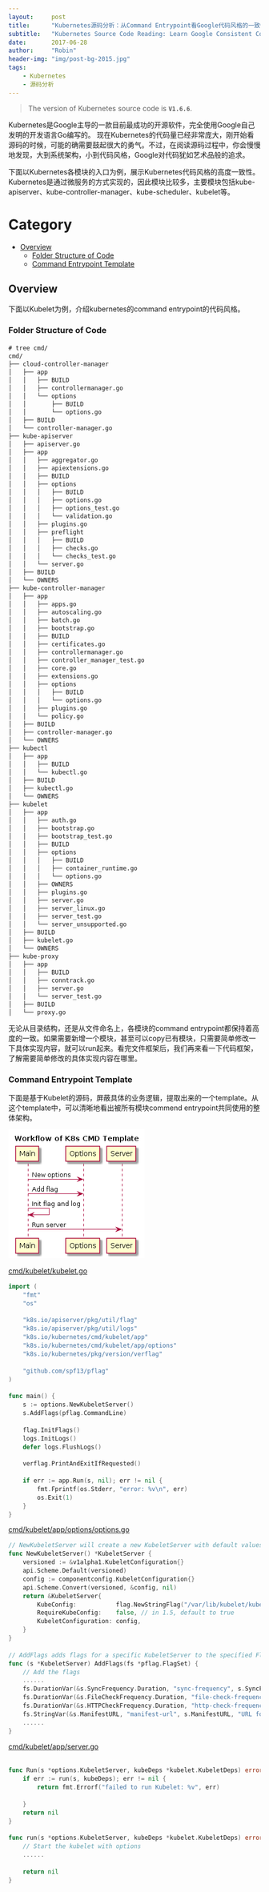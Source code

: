 ```yaml
---
layout:     post
title:      "Kubernetes源码分析：从Command Entrypoint看Google代码风格的一致性"
subtitle:   "Kubernetes Source Code Reading: Learn Google Consistent Code Style From Command Entrypoint"
date:       2017-06-28
author:     "Robin"
header-img: "img/post-bg-2015.jpg"
tags:
    - Kubernetes
    - 源码分析
---
```


> The version of Kubernetes source code is **`V1.6.6`**.

Kubernetes是Google主导的一款目前最成功的开源软件，完全使用Google自己发明的开发语言Go编写的。
现在Kubernetes的代码量已经非常庞大，刚开始看源码的时候，可能的确需要鼓起很大的勇气。不过，在阅读源码过程中，你会慢慢地发现，大到系统架构，小到代码风格，Google对代码犹如艺术品般的追求。

下面以Kubernetes各模块的入口为例，展示Kubernetes代码风格的高度一致性。Kubernetes是通过微服务的方式实现的，因此模块比较多，主要模块包括kube-apiserver、kube-controller-manager、kube-scheduler、kubelet等。


# Category

- [Overview](#overview)
	- [Folder Structure of Code](#folder-structure-of-code)
	- [Command Entrypoint Template](#command-entrypoint-template)

## Overview

下面以Kubelet为例，介绍kubernetes的command entrypoint的代码风格。

### Folder Structure of Code
```shell
# tree cmd/
cmd/
├── cloud-controller-manager
│   ├── app
│   │   ├── BUILD
│   │   ├── controllermanager.go
│   │   └── options
│   │       ├── BUILD
│   │       └── options.go
│   ├── BUILD
│   └── controller-manager.go
├── kube-apiserver
│   ├── apiserver.go
│   ├── app
│   │   ├── aggregator.go
│   │   ├── apiextensions.go
│   │   ├── BUILD
│   │   ├── options
│   │   │   ├── BUILD
│   │   │   ├── options.go
│   │   │   ├── options_test.go
│   │   │   └── validation.go
│   │   ├── plugins.go
│   │   ├── preflight
│   │   │   ├── BUILD
│   │   │   ├── checks.go
│   │   │   └── checks_test.go
│   │   └── server.go
│   ├── BUILD
│   └── OWNERS
├── kube-controller-manager
│   ├── app
│   │   ├── apps.go
│   │   ├── autoscaling.go
│   │   ├── batch.go
│   │   ├── bootstrap.go
│   │   ├── BUILD
│   │   ├── certificates.go
│   │   ├── controllermanager.go
│   │   ├── controller_manager_test.go
│   │   ├── core.go
│   │   ├── extensions.go
│   │   ├── options
│   │   │   ├── BUILD
│   │   │   └── options.go
│   │   ├── plugins.go
│   │   └── policy.go
│   ├── BUILD
│   ├── controller-manager.go
│   └── OWNERS
├── kubectl
│   ├── app
│   │   ├── BUILD
│   │   └── kubectl.go
│   ├── BUILD
│   ├── kubectl.go
│   └── OWNERS
├── kubelet
│   ├── app
│   │   ├── auth.go
│   │   ├── bootstrap.go
│   │   ├── bootstrap_test.go
│   │   ├── BUILD
│   │   ├── options
│   │   │   ├── BUILD
│   │   │   ├── container_runtime.go
│   │   │   └── options.go
│   │   ├── OWNERS
│   │   ├── plugins.go
│   │   ├── server.go
│   │   ├── server_linux.go
│   │   ├── server_test.go
│   │   └── server_unsupported.go
│   ├── BUILD
│   ├── kubelet.go
│   └── OWNERS
├── kube-proxy
│   ├── app
│   │   ├── BUILD
│   │   ├── conntrack.go
│   │   ├── server.go
│   │   └── server_test.go
│   ├── BUILD
│   └── proxy.go
```

无论从目录结构，还是从文件命名上，各模块的command entrypoint都保持着高度的一致。如果需要新增一个模块，甚至可以copy已有模块，只需要简单修改一下具体实现内容，就可以run起来。看完文件框架后，我们再来看一下代码框架，了解需要简单修改的具体实现内容在哪里。

### Command Entrypoint Template

下面是基于Kubelet的源码，屏蔽具体的业务逻辑，提取出来的一个template。从这个template中，可以清晰地看出被所有模块commend entrypoint共同使用的整体架构。

![cmd](/img/in-post/k8s/workflow-of-k8s-cmd-template.png)

[cmd/kubelet/kubelet.go](https://github.com/kubernetes/kubernetes/blob/v1.6.6/cmd/kubelet/kubelet.go)
```go
import (
	"fmt"
	"os"

	"k8s.io/apiserver/pkg/util/flag"
	"k8s.io/apiserver/pkg/util/logs"
	"k8s.io/kubernetes/cmd/kubelet/app"
	"k8s.io/kubernetes/cmd/kubelet/app/options"
	"k8s.io/kubernetes/pkg/version/verflag"

	"github.com/spf13/pflag"
)

func main() {
	s := options.NewKubeletServer()
	s.AddFlags(pflag.CommandLine)

	flag.InitFlags()
	logs.InitLogs()
	defer logs.FlushLogs()

	verflag.PrintAndExitIfRequested()

	if err := app.Run(s, nil); err != nil {
		fmt.Fprintf(os.Stderr, "error: %v\n", err)
		os.Exit(1)
	}
}
```

[cmd/kubelet/app/options/options.go](https://github.com/kubernetes/kubernetes/blob/v1.6.6/cmd/kubelet/app/options/options.go)
```go
// NewKubeletServer will create a new KubeletServer with default values.
func NewKubeletServer() *KubeletServer {
	versioned := &v1alpha1.KubeletConfiguration{}
	api.Scheme.Default(versioned)
	config := componentconfig.KubeletConfiguration{}
	api.Scheme.Convert(versioned, &config, nil)
	return &KubeletServer{
		KubeConfig:           flag.NewStringFlag("/var/lib/kubelet/kubeconfig"),
		RequireKubeConfig:    false, // in 1.5, default to true
		KubeletConfiguration: config,
	}
}

// AddFlags adds flags for a specific KubeletServer to the specified FlagSet
func (s *KubeletServer) AddFlags(fs *pflag.FlagSet) {
	// Add the flags
	......
	fs.DurationVar(&s.SyncFrequency.Duration, "sync-frequency", s.SyncFrequency.Duration, "Max period between synchronizing running containers and config")
	fs.DurationVar(&s.FileCheckFrequency.Duration, "file-check-frequency", s.FileCheckFrequency.Duration, "Duration between checking config files for new data")
	fs.DurationVar(&s.HTTPCheckFrequency.Duration, "http-check-frequency", s.HTTPCheckFrequency.Duration, "Duration between checking http for new data")
	fs.StringVar(&s.ManifestURL, "manifest-url", s.ManifestURL, "URL for accessing the container manifest")
	......
}
```

[cmd/kubelet/app/server.go](https://github.com/kubernetes/kubernetes/blob/v1.6.6/cmd/kubelet/app/server.go)
```go

func Run(s *options.KubeletServer, kubeDeps *kubelet.KubeletDeps) error {
	if err := run(s, kubeDeps); err != nil {
		return fmt.Errorf("failed to run Kubelet: %v", err)

	}
	return nil
}

func run(s *options.KubeletServer, kubeDeps *kubelet.KubeletDeps) error {
	// Start the kubelet with options
	......
	
	return nil
}
```

